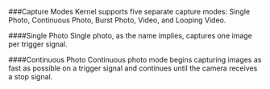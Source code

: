 ###Capture Modes
    Kernel supports five separate capture modes: Single Photo, Continuous Photo, Burst Photo, Video, and Looping Video.
    
####Single Photo
    Single photo, as the name implies, captures one image per trigger signal.
    
####Continuous Photo
    Continuous photo mode begins capturing images as fast as possible on a trigger signal and continues until the camera receives a stop signal.
    
    